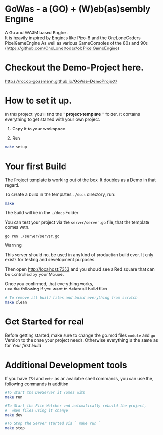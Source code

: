 # GoWas - a (GO) + (W)eb(as)sembly Engine
A Go and WASM based Engine.  
It is heavily inspired by Engines like Pico-8 and the OneLoneCoders PixelGameEngine
As well as various GameConsoles of the 80s and 90s
(https://github.com/OneLoneCoder/olcPixelGameEngine)

# Checkout the Demo-Project here.
https://rocco-gossmann.github.io/GoWas-DemoProject/

# How to set it up.
In this project, you'll find the " **project-template** " folder.
It contains everything to get started with your own project.

1. Copy it to your workspace

2. Run 
```bash
make setup
```


# Your first Build
The Project template is working out of the box. It doubles as a Demo in that regard.

To create a build in the templates `./docs` directory, run:
```bash
make
```
The Build will be in the `./docs` Folder  

You can test your project via the `server/server.go` file, that the template comes with.
```bash
go run ./server/server.go
```
> [!Warning] 
> This server should not be used in any kind of production build ever. It only 
> exists for testing and development purposes.


Then open [http://localhost:7353](http://localhost:7353)  and you should see a 
Red square that can be controlled by your Mouse.

Once you confirmed, that everything works,  
use the following if you want to delete all build files
```bash
# To remove all build files and build everything from scratch
make clean
```


# Get Started for real
Before getting started, make sure to change the go.mod files `module` and `go` Version
to the onse your project needs. Otherwise everything is the same as for *Your first build*


# Additional Development tools
If you have `ZSH` and `entr` as an available shell commands, you can use the,
following commands in addition 

```bash
#To start the DevServer it comes with
make run

#To Start the File Watcher and automatically rebuild the project,
#  when files using it change 
make dev

#To Stop the Server started via ` make run `
make stop
```


